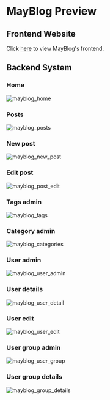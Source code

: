 MayBlog Preview
===============

## Frontend Website

Click [here](http://blog.gevinzone.com) to view MayBlog's frontend.

## Backend System

### Home

![mayblog_home](http://7tsygu.com1.z0.glb.clouddn.com/mayblog_home.png)

### Posts 

![mayblog_posts](http://7tsygu.com1.z0.glb.clouddn.com/mayblog_posts.png)

### New post 

![mayblog_new_post](http://7tsygu.com1.z0.glb.clouddn.com/mayblog_new_post.png)

### Edit post

![mayblog_post_edit](http://7tsygu.com1.z0.glb.clouddn.com/mayblog_post_edit.png)

### Tags admin 

![mayblog_tags](http://7tsygu.com1.z0.glb.clouddn.com/mayblog_tags.png)

### Category admin 

![mayblog_categories](http://7tsygu.com1.z0.glb.clouddn.com/mayblog_categories.png)

### User admin 

![mayblog_user_admin](http://7tsygu.com1.z0.glb.clouddn.com/mayblog_user_admin.png)

### User details 

![mayblog_user_detail](http://7tsygu.com1.z0.glb.clouddn.com/mayblog_user_detail.png)

### User edit 

![mayblog_user_edit](http://7tsygu.com1.z0.glb.clouddn.com/mayblog_user_edit.png)

### User group admin 

![mayblog_user_group](http://7tsygu.com1.z0.glb.clouddn.com/mayblog_user_group.png)

### User group details 

![mayblog_group_details](http://7tsygu.com1.z0.glb.clouddn.com/mayblog_group_details.png)
